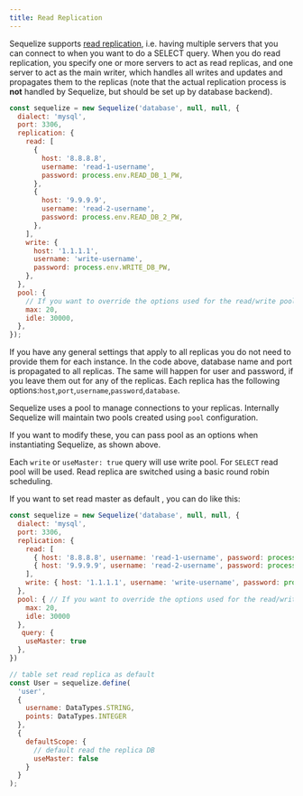 ```yaml
---
title: Read Replication
---
```


Sequelize supports [read replication](https://en.wikipedia.org/wiki/Replication_%28computing%29#Database_replication), i.e. having multiple servers that you can connect to when you want to do a SELECT query. When you do read replication, you specify one or more servers to act as read replicas, and one server to act as the main writer, which handles all writes and updates and propagates them to the replicas (note that the actual replication process is **not** handled by Sequelize, but should be set up by database backend).

```js
const sequelize = new Sequelize('database', null, null, {
  dialect: 'mysql',
  port: 3306,
  replication: {
    read: [
      {
        host: '8.8.8.8',
        username: 'read-1-username',
        password: process.env.READ_DB_1_PW,
      },
      {
        host: '9.9.9.9',
        username: 'read-2-username',
        password: process.env.READ_DB_2_PW,
      },
    ],
    write: {
      host: '1.1.1.1',
      username: 'write-username',
      password: process.env.WRITE_DB_PW,
    },
  },
  pool: {
    // If you want to override the options used for the read/write pool you can do so here
    max: 20,
    idle: 30000,
  },
});
```

If you have any general settings that apply to all replicas you do not need to provide them for each instance. In the code above, database name and port is propagated to all replicas. The same will happen for user and password, if you leave them out for any of the replicas. Each replica has the following options:`host`,`port`,`username`,`password`,`database`.

Sequelize uses a pool to manage connections to your replicas. Internally Sequelize will maintain two pools created using `pool` configuration.

If you want to modify these, you can pass pool as an options when instantiating Sequelize, as shown above.

Each `write` or `useMaster: true` query will use write pool. For `SELECT` read pool will be used. Read replica are switched using a basic round robin scheduling.

If you want to set read master as default , you can do like this:

```js
const sequelize = new Sequelize('database', null, null, {
  dialect: 'mysql',
  port: 3306,
  replication: {
    read: [
      { host: '8.8.8.8', username: 'read-1-username', password: process.env.READ_DB_1_PW },
      { host: '9.9.9.9', username: 'read-2-username', password: process.env.READ_DB_2_PW }
    ],
    write: { host: '1.1.1.1', username: 'write-username', password: process.env.WRITE_DB_PW }
  },
  pool: { // If you want to override the options used for the read/write pool you can do so here
    max: 20,
    idle: 30000
  },
   query: {
    useMaster: true 
  },
})

// table set read replica as default
const User = sequelize.define(
  'user',
  {
    username: DataTypes.STRING,
    points: DataTypes.INTEGER
  },
  {
    defaultScope: {
      // default read the replica DB
      useMaster: false
    }
  }
);
```
